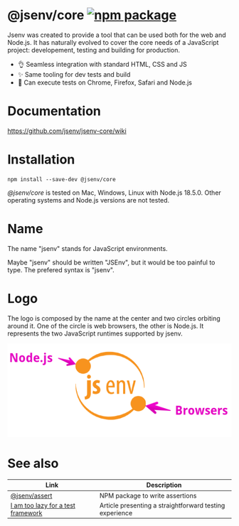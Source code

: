 # @jsenv/core [![npm package](https://img.shields.io/npm/v/@jsenv/core.svg?logo=npm&label=package)](https://www.npmjs.com/package/@jsenv/core)

Jsenv was created to provide a tool that can be used both for the web and Node.js.
It has naturally evolved to cover the core needs of a JavaScript project: developement, testing and building for production.

- :ok_hand: Seamless integration with standard HTML, CSS and JS
- :sparkles: Same tooling for dev tests and build
- :exploding_head: Can execute tests on Chrome, Firefox, Safari and Node.js

# Documentation

https://github.com/jsenv/jsenv-core/wiki

# Installation

```console
npm install --save-dev @jsenv/core
```

_@jsenv/core_ is tested on Mac, Windows, Linux with Node.js 18.5.0.
Other operating systems and Node.js versions are not tested.

# Name

The name "jsenv" stands for JavaScript environments.

Maybe "jsenv" should be written "JSEnv", but it would be too painful to type.
The prefered syntax is "jsenv".

# Logo

The logo is composed by the name at the center and two circles orbiting around it.
One of the circle is web browsers, the other is Node.js.
It represents the two JavaScript runtimes supported by jsenv.

![jsenv logo with legend](./docs/jsenv_logo_legend.png)

# See also

| Link                                                                                              | Description                                             |
| ------------------------------------------------------------------------------------------------- | ------------------------------------------------------- |
| [@jsenv/assert](./packages/assert)                                                                | NPM package to write assertions                         |
| [I am too lazy for a test framework](https://dev.to/dmail/i-am-too-lazy-for-a-test-framework-92f) | Article presenting a straightforward testing experience |
